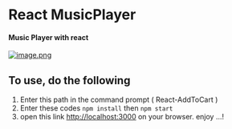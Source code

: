 # React MusicPlayer
#### Music Player with react
[![image.png](https://i.postimg.cc/mDnqybZB/image.png)](https://postimg.cc/2b42zNBK)
## To use, do the following
1. Enter this path in the command prompt ( React-AddToCart )
2. Enter these codes
```npm install```
then
```npm start```
3. open this link [http://localhost:3000](http://localhost:3000) on your browser. enjoy ...!
